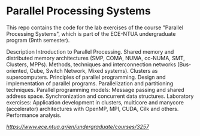 # Parallel Processing Systems

This repo contains the code for the lab exercises of the course "Parallel Processing Systems", which is part of the ECE-NTUA undergraduate program (9nth semester).

Description
Introduction to Parallel Processing. Shared memory and distributed memory architectures (SMP, COMA, NUMA, cc-NUMA, SMT, Clusters, MPPs). Methods, techniques and interconnection networks (Bus-oriented, Cube, Switch Network, Mixed systems). Clusters as supercomputers. Principles of parallel programming. Design and implementation of parallel programs. Parallelization and partitioning techniques. Parallel programming models: Message passing and shared address space. Synchronization and concurrent data structures. Laboratory exercises: Application development in clusters, multicore and manycore (accelerator) architectures with OpenMP, MPI, CUDA, Cilk and others. Performance analysis.

*https://www.ece.ntua.gr/en/undergraduate/courses/3257*
